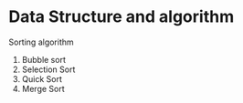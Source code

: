 # Data Structure and algorithm

Sorting algorithm

1. Bubble sort
2. Selection Sort
3. Quick Sort
4. Merge Sort
